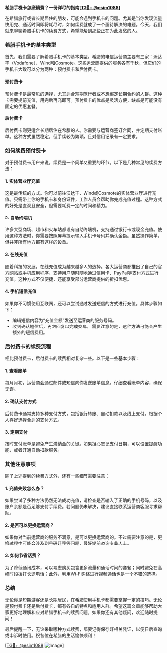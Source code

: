 **希腊手機卡怎麽續費？一份详尽的指南[[TG💪+ @esim1088](https://t.me/s/esim1088)]**

在希腊旅行或者长期居住的朋友，可能会遇到手机卡的问题。尤其是当你发现流量快用完、通话时间即将耗尽时，如何续费就成了一个亟待解决的难题。今天，我们就来聊聊希腊手机卡的续费方式，希望能帮到那些正在为此发愁的人。

### 希腊手机卡的基本类型

首先，我们需要了解希腊手机卡的基本类型。希腊的电信运营商主要有三家：沃达丰（Vodafone）、Wind和Cosmote。这些运营商提供的服务各有千秋，但它们的手机卡大致可以分为两种：预付费卡和后付费卡。

#### 预付费卡
预付费卡是最常见的选择，尤其适合短期旅行者或不想绑定长期合约的人群。这种卡需要提前充值，用完后再充即可。预付费卡的优点是灵活方便，缺点是可能没有固定的优惠套餐。

#### 后付费卡
后付费卡则更适合长期居住在希腊的人。你需要与运营商签订合同，并定期支付账单。这种方式虽然稳定，但手续较为繁琐，且对信用记录有一定要求。

### 如何续费预付费卡

对于预付费卡用户来说，续费是一个简单又重要的环节。以下是几种常见的续费方法：

#### 1. 实体营业厅充值
这是最传统的方式。你可以前往沃达丰、Wind或Cosmote的实体营业厅进行充值。只需带上你的手机卡和身份证件，工作人员会帮助你完成充值过程。这种方式的好处是直观且安全，但需要耗费一定的时间和精力。

#### 2. 自助终端机
许多大型商场、超市和火车站都设有自助终端机，支持通过银行卡或现金充值。使用这种方法时，你需要按照屏幕提示输入手机卡号码并确认金额。虽然操作简单，但并非所有地方都有这样的设备。

#### 3. 在线充值
随着科技的发展，在线充值成为越来越多人的选择。各大运营商都推出了自己的官方网站或手机应用程序，支持用户随时随地通过信用卡、PayPal等支付方式进行充值。这种方式不仅便捷，还能享受部分运营商提供的折扣优惠。

#### 4. 手机短信充值
如果你不习惯使用互联网，还可以尝试通过发送短信的方式进行充值。具体步骤如下：
- 编辑短信内容为“充值金额”发送至运营商的服务号码。
- 收到确认短信后，再次回复以完成交易。
需要注意的是，这种方法可能会产生额外的短信费用。

### 后付费卡的续费流程

相比预付费卡，后付费卡的续费相对复杂一些。以下是一些基本步骤：

#### 1. 查看账单
每月月初，运营商会通过邮件或短信向你发送账单信息。仔细查看账单内容，确保无误。

#### 2. 确认支付方式
后付费卡通常支持多种支付方式，包括银行转账、自动扣款以及线上支付。根据个人喜好选择合适的支付方式。

#### 3. 定期支付
按时支付账单是避免产生滞纳金的关键。如果担心忘记支付日期，可以设置提醒功能，或者开通自动扣款服务。

### 其他注意事项

除了上述提到的续费方式外，还有一些细节需要注意：

#### 1. 充值失败怎么办？
如果尝试了多种方法仍然无法成功充值，请检查是否输入了正确的手机号码，以及账户余额是否足够支付手续费。若问题仍未解决，建议直接联系运营商客服寻求帮助。

#### 2. 是否可以更换运营商？
如果你对当前运营商的服务不满意，是可以更换运营商的。不过需要注意的是，更换过程中可能会涉及到号码迁移等问题，最好提前咨询专业人士。

#### 3. 如何节省话费？
为了降低通讯成本，可以考虑购买包含更多流量和通话时间的套餐；同时避免在高峰时段拨打长途电话；此外，利用Wi-Fi网络进行视频通话也是一个不错的选择。

### 总结

无论你是短期游客还是长期居民，在希腊使用手机卡都需要掌握一定的技巧。无论是预付费卡还是后付费卡，都有各自的特点和适用人群。希望这篇文章能够帮助大家更好地理解和应对希腊手机卡的续费问题。如果你还有其他疑问，欢迎随时提问！

最后提醒一下，无论采取哪种方式续费，都要记得保存好相关凭证，以便日后查询或申诉时使用。祝各位在希腊的生活愉快顺利！

[[TG💪+ @esim1088](https://t.me/s/esim1088) ![Image](https://i.postimg.cc/4NQfJmqS/Snipaste-2025-05-13-00-14-12.png)]